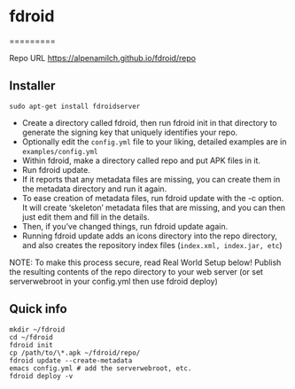 # fdroid
=========

Repo URL  https://alpenamilch.github.io/fdroid/repo

## Installer

```
sudo apt-get install fdroidserver
```
- Create a directory called fdroid, then run fdroid init in that directory to generate the signing key that uniquely identifies your repo.
- Optionally edit the `config.yml` file to your liking, detailed examples are in `examples/config.yml`
- Within fdroid, make a directory called repo and put APK files in it.
- Run fdroid update.
- If it reports that any metadata files are missing, you can create them in the metadata directory and run it again.
- To ease creation of metadata files, run fdroid update with the -c option. It will create ‘skeleton’ metadata files that are missing, and you can then just edit them and fill in the details.
- Then, if you’ve changed things, run fdroid update again.
- Running fdroid update adds an icons directory into the repo directory, and also creates the repository index files (`index.xml, index.jar, etc`)

NOTE: To make this process secure, read Real World Setup below!
Publish the resulting contents of the repo directory to your web server (or set serverwebroot in your config.yml then use fdroid deploy)

## Quick info

```
mkdir ~/fdroid
cd ~/fdroid
fdroid init
cp /path/to/\*.apk ~/fdroid/repo/
fdroid update --create-metadata
emacs config.yml # add the serverwebroot, etc.
fdroid deploy -v
```
